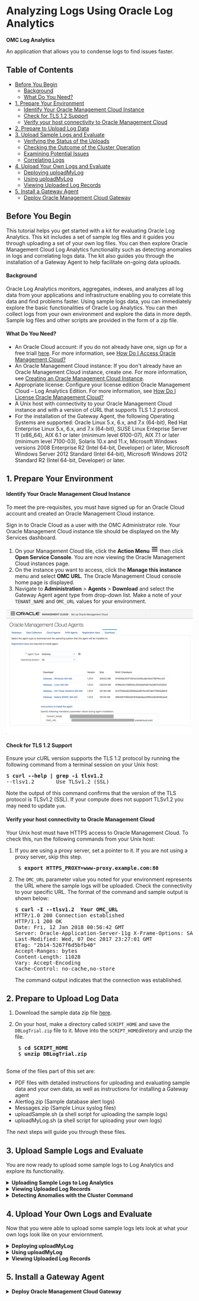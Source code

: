 [hamburger]: ./Tutorial_Images/general/hamburger.png
[agent-download]: ./Tutorial_Images/general/agent_download.png
[cluster-icon]: ./Tutorial_Images/general/cluster_icon.png
[gear]: ./Tutorial_Images/general/gear.png
[global-context]: ./Tutorial_Images/general/global_context.png

[uploads-1]: ./Tutorial_Images/log_analytics/uploads_1.png
[uploads-2]: ./Tutorial_Images/log_analytics/uploads_2.png
[uploads-3]: ./Tutorial_Images/log_analytics/uploads_3.png
[uploads-4]: ./Tutorial_Images/log_analytics/uploads_4.png
[clustering]: ./Tutorial_Images/log_analytics/clustering.gif
[drill-down]: ./Tutorial_Images/log_analytics/drill_down.gif
[correlating-logs]: ./Tutorial_Images/log_analytics/correlating_logs.gif
[page-view]: ./Tutorial_Images/general/page_view.png
[log-alerts]: ./Tutorial_Images/log_analytics/logalerts.gif



<h1> Analyzing Logs Using Oracle Log Analytics </h1>

**OMC Log Analytics**

An application that allows you to condense logs to find issues faster.

## Table of Contents

  - [Before You Begin](#before-you-begin)
      - [Background](#background)
      - [What Do You Need?](#what-do-you-need)
  - [1. Prepare Your Environment](#1-prepare-your-environment)
      - [Identify Your Oracle Management Cloud Instance](#identify-your-oracle-management-cloud-instance)
      - [Check for TLS 1.2 Support](#check-for-tls-12-support)
      - [Verify your host connectivity to Oracle Management Cloud](#verify-your-host-connectivity-to-oracle-management-cloud)
  - [2. Prepare to Upload Log Data](#2-prepare-to-upload-log-data)
  - [3. Upload Sample Logs and Evaluate](#3-upload-sample-logs-and-evaluate)
      - [Verifying the Status of the Uploads](#verifying-the-status-of-the-uploads)
      - [Checking the Outcome of the Cluster Operation](#checking-the-outcome-of-the-cluster-operation)
      - [Examining Potential Issues](#examining-potential-issues)
      - [Correlating Logs](#correlating-logs)
  - [4. Upload Your Own Logs and Evaluate](#4-upload-your-own-logs-and-evaluate)
    - [Deploying uploadMyLog](#deploying-uploadMyLog)
    - [Using uploadMyLog](#Using-uploadMyLog)
    - [Viewing Uploaded Log Records](#Viewing-Uploaded-Log-Records)
  - [5. Install a Gateway Agent](#5-install-a-gateway-agent)
    - [Deploy Oracle Management Cloud Gateway](#Deploy-Oracle-Management-Cloud-Gateway)

## Before You Begin

This tutorial helps you get started with a kit for evaluating Oracle Log Analytics. This kit includes a set of sample log files and it guides you through uploading a set of your own log files. You can then explore Oracle Management Cloud Log Analytics functionality such as detecting anomalies in logs and correlating logs data. The kit also guides you through the installation of a Gateway Agent to help facilitate on-going data uploads.

#### Background

Oracle Log Analytics monitors, aggregates, indexes, and analyzes all log data from your applications and infrastructure enabling you to correlate this data and find problems faster. Using sample logs data, you can immediately explore the basic functionalities of Oracle Log Analytics. You can then collect logs from your own environment and explore the data in more depth. Sample log files and other scripts are provided in the form of a zip file.

#### What Do You Need?

- An Oracle Cloud account: if you do not already have one, sign up for a free triall [here](https://cloud.oracle.com/home). For more information, see [How Do I Access Oracle Management Cloud?](https://docs.oracle.com/en/cloud/paas/management-cloud/omcgs/access-oracle-management-cloud.html#GUID-838A6676-0224-4CF1-8BC8-8327887D24B7)
- An Oracle Management Cloud instance: If you don't already have an Oracle Management Cloud instance, create one. For more information, see [Creating an Oracle Management Cloud Instance](https://docs.oracle.com/en/cloud/paas/management-cloud/omcgs/access-oracle-management-cloud.html#GUID-C15E9F94-78CD-4868-A9F8-DCF50D267A2E).
- Appropriate license: Configure your license edition Oracle Management Cloud – Log Analytics Edition. For more information, see [How Do I License Oracle Management Cloud?](https://docs.oracle.com/en/cloud/paas/management-cloud/omcgs/oracle-management-cloud-license-information.html#GUID-A2F5635B-D7DE-4277-B707-035A96F19B26)
- A Unix host with connectivity to your Oracle Management Cloud instance and with a version of cURL that supports TLS 1.2 protocol.
- For the installation of the Gateway Agent, the following Operating Systems are supported: Oracle Linux 5.x, 6.x, and 7.x (64-bit), Red Hat Enterprise Linux 5.x, 6.x, and 7.x (64-bit), SUSE Linux Enteprise Server 11 (x86_64), AIX 6.1 or later (minimum level 6100-07), AIX 7.1 or later (minimum level 7100-03), Solaris 10.x and 11.x, Microsoft Windows versions 2008 Enterprise R2 (Intel 64-bit, Developer) or later, Microsoft Windows Server 2012 Standard (Intel 64-bit), Microsoft Windows 2012 Standard R2 (Intel 64-bit, Developer) or later.

## 1. Prepare Your Environment

#### Identify Your Oracle Management Cloud Instance

To meet the pre-requisites, you must have signed up for an Oracle Cloud account and created an Oracle Management Cloud instance.

Sign in to Oracle Cloud as a user with the OMC Administrator role. Your Oracle Management Cloud instance tile should be displayed on the My Services dashboard.

1. On your Management Cloud tile, click the **Action Menu** ![hamburger] then click **Open Service Console**. You are now viewing the Oracle Management Cloud instances page.
2. On the instance you want to access, click the **Manage this instance** menu and select **OMC URL**. The Oracle Management Cloud console home page is displayed.
3. Navigate to **Administration** > **Agents** > **Download** and select the Gateway Agent agent type from drop-down list. Make a note of your `TENANT_NAME` and `OMC_URL` values for your environment.

![agent-download]

#### Check for TLS 1.2 Support

Ensure your cURL version supports the TLS 1.2 protocol by running the following command from a terminal session on your Unix host:

<pre>
$ <b>curl --help | grep -i tlsv1.2</b>
--tlsv1.2       Use TLSv1.2 (SSL)
</pre>

Note the output of this command confirms that the version of the TLS protocol is TLSv1.2 (SSL).
If your compute does not support TLSv1.2 you may need to update `yum`.

#### Verify your host connectivity to Oracle Management Cloud

Your Unix host must have HTTPS access to Oracle Management Cloud. To check this, run the following commands from your Unix host:

1. If you are using a proxy server, set a pointer to it. If you are not using a proxy server, skip this step.
   <pre>
    $ <b>export HTTPS_PROXY=www-proxy.example.com:80</b>
   </pre>
2. The `OMC_URL` parameter value you noted for your environment represents the URL where the sample logs will be uploaded. Check the connectivity to your specific URL. The format of the command and sample output is shown below:

   <pre>
   $ <b>curl -I --tlsv1.2  Your OMC_URL</b>
   HTTP/1.0 200 Connection established
   HTTP/1.1 200 OK
   Date: Fri, 12 Jan 2018 00:56:42 GMT
   Server: Oracle-Application-Server-11g X-Frame-Options: SAMEORIGIN
   Last-Modified: Wed, 07 Dec 2017 23:27:01 GMT 
   ETag: "2b14-5267f6d5bfb40"
   Accept-Ranges: bytes
   Content-Length: 11028
   Vary: Accept-Encoding
   Cache-Control: no-cache,no-store
   </pre>

    The command output indicates that the connection was established.

## 2. Prepare to Upload Log Data

1. Download the sample data zip file [here](https://apexapps.oracle.com/pls/apex/f?p=44785:112:0::::P112_CONTENT_ID:23996).
2. On your host, make a directory called `SCRIPT_HOME` and save the `DBLogTrial.zip` file to it. Move into the `SCRIPT_HOME`diretory and unzip the file.

    <pre>
    $ <b>cd SCRIPT_HOME</b>
    $ <b>unzip DBLogTrial.zip</b>
    </pre>

Some of the files part of this set are:

- PDF files with detailed instructions for uploading and evaluating sample data and your own data, as well as instructions for installing a Gateway agent
- Alertlog.zip (Sample database alert logs)
- Messages.zip (Sample Linux syslog files)
- <span>uploadSample.sh</span> (a shell script for uploading the sample logs)
- <span>uploadMyLog.sh</span> (a shell script for uploading your own logs)

The next steps will guide you through these files.

## 3. Upload Sample Logs and Evaluate

You are now ready to upload some sample logs to Log Analytics and explore its functionality.

<details>
<summary><b>Uploading Sample Logs to Log Analytics</b></summary>

To upload the provided sample logs, follow these steps:

1. Before uploading logs, enter property values to be used in uploading log in file `SCRIPT_HOME/DBLogTrial/uploadSample/config/upload.properties`.
   - Go to the `SCRIPT_HOME/DBLogTrial/uploadSample/config` directory.
   - Use an editor of your choice to edit file `upload.properties` to set appropriate values for the following properties:
   - `UPLOAD_ROOT`: your `OMC_URL`
   - `IDENTITY_DOMAIN`: your `TENANT_NAME`
   - `USERNAME`: your OMC username
   - (Optional) `HTTPS_PROXY`


    **Mandatory Properties**
    <pre>
    # URL for uploading data to OMC
    # Examples:
    # UPLOAD_ROOT=https://inst1-acme.itom.management.us2.oraclecloud.com
    # UPLOAD_ROOT=https://inst2-xyz.itom.management.europe.oraclecloud.com
    # UPLOAD_ROOT=https://a123456.itom.management.us2.oraclecloud.com
    # This is a required parameter. The "https://" part is optional.
    UPLOAD_ROOT= <br/>
    # Subscription Identity Domain
    # EX:
    # IDENTITY_DOMAIN=acme
    # This is a required parameter
    IDENTITY_DOMAIN= <br/>
    # OMC user name
    # EX:
    # USERNAME=john.doe@xyz.com
    # This is a required parameter
    USERNAME=
    </pre>

    **Optional Property**
    <pre>
    # If you need to access OMC (Oracle Management Cloud) through a proxy server,
    # set "HTTPS_PROXY=proxy_host:port
    # E.g., HTTPS_PROXY=www-proxy.xyz.com:80
    HTTPS_PROXY=
    </pre>

2. Go to the `SCRIPT_HOME/DBLogTrial/uploadSample` directory, and run the <span>uploadSample.sh</span> script to upload the sample alert logs and syslog, respectively, as shown below. Enter your OMC password when prompted.
   <pre>
   $ <b> cd .. </b>
   $ <b> ./uploadSample.sh alertlog </b>
   $ <b> ./uploadSample.sh syslog </b>
   </pre>

Take note of the name of the upload at the bottom of each script output. An upload is identified by its name in Log Analytics UI.

Ex:
<pre>   
Upload name: alertlog.2018-01-07_19:43:25
Upload name: syslog.2018-01-07_19:43:32
</pre>

#### Verifying the Status of the Uploads

To verify the status of the uploads, follow these steps:

1.  Log on to Oracle Management Cloud.
2.  Navigate to Log Analytics.
    1. From the Welcome to Oracle Management Cloud page, click the **navigation icon** ![alt text][hamburger] on the top-left corner to view the Management Cloud navigation pane if it is not already there. Select **Log Analytics**.
3.  Navigate to the **Log Admin** page and view status of the uploads.
    1. From the left navigation pane, select **Log Admin**.
    2. Select **Uploads**.
 3. 
    4. From the Uploads page, you should see the uploads that you performed earlier. If an upload shows 0 in Progress and 0 Failed, it has completed.
       1. If necessary, click an upload name to see the Status of the upload. For example, click `alertlog_<timestamp>`. If the upload has completed successfully, you will seen a green stick in the **Status** field.
   
   ![uploads-1] ![uploads-2] ![uploads-3]
</details>



<details>
<summary><b>Viewing Uploaded Log Records</b></summary>
To view the records from an upload, follow these steps:

1. Navigate to the **Uploads** page.
2. From the **Uploads** page, select an upload, click the menu icon ![alt text][hamburger] on the right and click **View in Log Explorer** to view the records from that upload.
   ![uploads-4]
3. From the log explorer page, you can view the alert log records from the upload that you selected.



Some of the information shown on the page includes:

- The uploaded alert log entries are for the period from August 9 to August 24, 2017.
- The log entries came from the upload whose name is in the Query bar.
- The histogram shows the daily volumes of log records. This helps identify any abnormality in record volumes at a glance. You can drill down by clicking a bar on the chart.
- The first 25 of the 1920 records that came with the upload. The records are in date order from newest to oldest. You can reverse the order by clicking the arrowhead in the Time (`<time zone>`) field.
- You can browse the rest of log records by using the pagination at the bottom of the page.
</details>

<details>
<summary><b>Detecting Anomalies with the Cluster Command</b></summary>

To detect anomalies based on log records, you can use Log Analytics cluster command, which automatically groups log records based on severity, such as error, fault, fatal and warning, and dynamically identified patterns, potential issues, outliers, and trends.
 - To perform clustering on the log records, from the **Visualize** panel click the currently selected visualization (e.g. **Records with Histogram**), and click **Cluster** ![cluster-icon] icon.

![clustering]

#### Checking the Outcome of the Cluster Operation
The cluster operation reduced 1920 log records to 123 clusters, identified 25 potential issues, 37 outliers, and 26 trends.

Examine the log clusters, and then click **Potential Issues**.

#### Examining Potential Issues

From the **Potential Issues** tab, you can look at the log clusters that Log Analytics identifies as potential issues, if you see a cluster with a sample message that may be pointing to an issue of significance or of interest, click the value in the **Count** column to drill down see the records of the cluster.

For example, the following sample message indicates that the Oracle database instance had problems writing to a control file due to a file I/O error. This kind of problem is critical; it tends to result in an abnormal shutdown of the instance.

![drill-down]

Let’s drill down to the log record by clicking the count value of 1 on the left of the sample message.

Drilling down on a log cluster allows you to see the log record(s) including the original log entry (or entries) in that cluster. In this case, you will see the record with the timestamp of Aug 9, 2017, 5:23:58PM (UTC-8:00 or PST) showing a file I/O error affecting the writing to a database control file.

#### Correlating Logs

Log Analytics allows you to quickly correlate logs from different sources (e.g. database logs and syslog) based on time to determine whether there is a correlation between events captured in log records. Let’s query the log records for entities demo_db_instance and demo_host 30 seconds before 5:23:28 PM (UTC-8:00) and 30 seconds after that by following these steps:

1. Click ![gear] at the bottom of the **Original Log Content** field, and then select **Advanced Log Fitler Options...**.
2. From the Advanced Log Filter Options pop-up window, enter 30 (seconds) for **Time Range - Before**, 30 (seconds) for **Time Range – After**, and click **OK**.
3. In the **Global Context** ![global-context] bar near the top, enter `demo_host` next to `demo_db_instance`, click in the Query bar to clear any existing filter, and click **Run**.
4. The above query retrieves the log records uploaded for entities `demo_db_instance` and `demo_host` for the period of 5:23:28 PM to 5:24:28 PM on August 9. Examine the 31 records in the two-page output to see the sequence of the events that were captured in the logs in the one-minute period, and which of the events may have had an effect on other events.

![correlating-logs]

You may have noticed that at 5:23:58PM, system logs (syslog) recorded that some I/O errors occurred on disk device sdd1 (see page 2), and database alert logs recorded that the database encountered I/O errors (see page 1); then at 5:24:00PM the database was terminated.
</details>

## 4. Upload Your Own Logs and Evaluate
Now that you were able to upload some sample logs lets look at what your own logs look like on your enviornment.

<details>
<summary><b>Deploying uploadMyLog</b></summary>

 To deploy the uploadMyLog file please follow the directions below.

1. Download and install uploadMyLog.zip file found in the DBLogTrial.zip package. 
   <pre>
   $ <b> cd ~ </b>
   $ <b> mkdir ./scratch </b>
   $ <b> cd scratch </b>
   $ <b> unzip uploadMyLog.zip </b> 
   </pre>

After extracting the Zip file as above, you will see a directory named DBLogTrial with a subdirectory named uploadMyLog. This document refers to the uploadMyLog directory as SCRIPT_HOME

2. Now we need to make the executable script.
   <pre>
   $<b> cd ~/scratch/DBLogTrial </b>
   $<b> cd uploadMyLog/ </b> 
   $<b> chmod +x ./uploadMyLog.sh </b>
   $<b> chmod +x ./uploadMyLogTraditional.sh </b>
</pre>

</details>
<details>
<summary><b>Using uploadMyLog</b></summary>

This section provides the steps for using the uploadMyLog package to upload sample logs to explore Log Analytics features.

1. Before uploading your logs, enter property values to be used in uploading the log in file `SCRIPT_HOME/DBLogTrial/uploadMyLog/config/upload.properties`.
   - Go to the `SCRIPT_HOME/DBLogTrial/uploadMyLog/config` directory.
   - Use an editor of your choice to edit file `upload.properties` to set appropriate values for the following properties:
   - `UPLOAD_ROOT`: your `OMC_URL`
   - `IDENTITY_DOMAIN`: your `TENANT_NAME`
   - `USERNAME`: your OMC username
   - (Optional) `HTTPS_PROXY`


    **Mandatory Properties**
    <pre>
    # URL for uploading data to OMC
    # Examples:
    # UPLOAD_ROOT=https://inst1-acme.itom.management.us2.oraclecloud.com
    # UPLOAD_ROOT=https://inst2-xyz.itom.management.europe.oraclecloud.com
    # UPLOAD_ROOT=https://a123456.itom.management.us2.oraclecloud.com
    # This is a required parameter. The "https://" part is optional.
    UPLOAD_ROOT= <br/>
    # Subscription Identity Domain
    # EX:
    # IDENTITY_DOMAIN=acme
    # This is a required parameter
    IDENTITY_DOMAIN= <br/>
    # OMC user name
    # EX:
    # USERNAME=john.doe@xyz.com
    # This is a required parameter
    USERNAME=
    </pre>

    **Optional Property**
    <pre>
    # If you need to access OMC (Oracle Management Cloud) through a proxy server,
    # set "HTTPS_PROXY=proxy_host:port
    # E.g., HTTPS_PROXY=www-proxy.xyz.com:80
    HTTPS_PROXY=
    </pre>
2. To upload your own Oracle Database alertlog, take the log and zip it into an alertlog.zip file. Move the alertlog.zip file into <SCRIPT_HOME>/logs. Please ensure you name the file exactly alertlog.zip, as the uploader will be looking for a file of that name.
   <pre>
   $ <b>zip alertlog.zip ./<your alertlog filename></b>
   </pre> 
3. To upload your own system logfile (typically the file /var/log/messages), take the log and zip it into a messages.zip file. Move messages.zip file into <SCRIPT_HOME>/logs. Please ensure you name the file exactly messages.zip, as the uploader will be looking for a file of that name.
    <pre>
   $ <b>zip messages.zip ./messages></b>
   </pre> 
4. Go to the SCRIPT_HOME directory, and run the uploadMyLog.sh script to upload the sample alert logs and syslog, respectively, as shown below. Enter your OMC password when prompted.
   <pre>
   $ <b>./uploadMyLog.sh alertlog </b>
   $ <b>./uploadMyLog.sh syslog </b>
   </pre> 

   ##### Take note of the name of the upload at the bottom of each script output. An upload is identified by its name in Log Analytics UI.Examples of output lines containing upload names are:
   <pre>
    <b>Upload name: alertlog.2018-01-07_19:43:25</b>
    <b>Upload name: syslog.2018-01-07_19:43:32</b>
   </pre> 

To verify the status of the uploads, follow these steps:

1.  Log on to Oracle Management Cloud.
2.  Navigate to Log Analytics.
    1. From the Welcome to Oracle Management Cloud page, click the **navigation icon** ![alt text][hamburger] on the top-left corner to view the Management Cloud navigation pane if it is not already there. Select **Log Analytics**.
3.  Navigate to the **Log Admin** page and view status of the uploads.
    1. From the left navigation pane, select **Log Admin**.
    2. Select **Uploads**.
  
    3. From the Uploads page, you should see the uploads that you performed earlier. If an upload shows 0 in Progress and 0 Failed, it has completed.
       1. If necessary, click an upload name to see the Status of the upload. For example, click `alertlog_<timestamp>`. If the upload has completed successfully, you will seen a green stick in the **Status** field.
   
   ![uploads-1] ![uploads-2] ![uploads-3]
</details>

</details>
<details>
<summary><b>Viewing Uploaded Log Records</b></summary>

To view the records from an upload, follow these steps.
1. Navigate to the Uploads page. If necessary see, [Verifying the Status of the Uploads](#verifying-the-status-of-the-uploads)
2. From the Uploads page, click the **navigation icon** ![alt text][hamburger], and click **View in Log Explorer** to view the records from that upload. Let's perform the steps to view the alert log records in log explorer. 
3. From the Log Explorer page, you can view the alert log records from the upload that you selected.

![log-alerts]
   
Some of the information shown on the page includes

-  The period of the uploaded alert log entries.
-  The log entries came from the upload whose name is in the Query bar.
-  The histogram shows the daily volumes of log records. This helps identify any abnormality in record volumes at a glance. You can drill down by clicking a bar on the chart.
-  The first 25 of the records that came with the upload. The records are in date order from newest to oldest. You can reverse the order by clicking the arrowhead in the Time (<time zone>) field. You can browse the rest of log records by using the pagination at the bottom of the page.

<p align="center">
    <img src="./Tutorial_Images/general/page_view.png" />
</p>

##### Note - the log entries you see will vary depending on the record in the alertlog and messages logs that you upload. 

</details>

## 5. Install a Gateway Agent

<details>
<summary><b>Deploy Oracle Management Cloud Gateway</b></summary>

### Before You Begin:

### Background

Oracle Management Cloud (OMC) Gateway (highlighted in red in the diagram below) is an optional yet vital component of an Oracle Management Cloud deployment. It serves as a channel between Oracle Management Cloud agents and Oracle Management Cloud.

While it is possible for the OMC agent that resides on each host to communicate directly with OMC’s backend, for security reasons, an organization may want to limit the number of hosts that can connect to the Internet directly. In this case, it is best to set up a small number of OMC Gateway hosts, and enable Internet access only for those hosts.
For a trial, since the number of hosts may be small, it is possible to do a trial without the gateway. However, if there is a desire to limit security exposure even in a trial environment, then it is a good idea to set up the OMC Gateway.

<p align="center">
    <img src="./Tutorial_Images/general/Github_Gateway _Chart.png" />
</p>

There are 5 steps for deploying OMC Gateway.

1. Download the Oracle Management Cloud Gateway Software
   
2. Create Registration Key
   
3. Edit the Response File
   
4. Install the Gateway
   
5. Verify Gateway Installation

What Do You Need?

* A valid Oracle Cloud account, an Oracle Management Cloud instance and "OMC Administrator" role credentials. See [Access Oracle Management Cloud](https://docs.oracle.com/en/cloud/paas/management-cloud/omcgs/access-oracle-management-cloud.html#GUID-838A6676-0224-4CF1-8BC8-8327887D24B7) in Getting Started with Oracle Management Cloud. You should already have these if you followed a prior tutorial.

* A host: the OMC Gateway needs to be installed on a host where it will run. For production deployment, one or more dedicated physical or VM hosts is recommended. For trial, it is possible to use a host where the entities you want to monitor are installed. Linux, Windows, Solaris SPARC and AIX based hosts are supported. See the “Supported Operating Systems” section in [Common Prerequisites](https://docs.oracle.com/en/cloud/paas/management-cloud/emaig/generic-prerequisites-deploying-oracle-management-cloud-agents.html).
  
* A staging location: an empty directory on your host where you download or copy the agent files.
  
* An installation directory: an empty directory on your host where the agent will be installed. Ensure the directory is created with the required permissions. See the "Permissions Required on the Agent Base Directory" section in [Common Prerequisites](https://docs.oracle.com/en/cloud/paas/management-cloud/emaig/generic-prerequisites-deploying-oracle-management-cloud-agents.html).

### 1. Download the Oracle Management Cloud Gateway Software

The Oracle Management Cloud gateway software, including a gateway installation script and an editable response file, is provided in a zip file that you can download from your Oracle Management Cloud console. The zip file is platform specific.

#### Registering For a Cloud Account

If you don't have an Oracle Cloud Account, sign up for one using the Registering For a Cloud Account section below. If you already have a cloud account, then skip the Registering For a Cloud Account section section

1.	Go to the Oracle Cloud Infrastructure Page: https://cloud.oracle.com/home

2.	At the top of the page click the try for free button. 

3.	Here is where you will put in the information for your trial account

4.	Fill out the information for the Account Details section (Section 1)

	* Account Type
  
	* Cloud Account Name
  
	* Default Data Region
  
	* Email Address
  
	* First Name
  
	* Last Name
  
	* Country/Territory
  
	* Address
  
	* City
  
	* State
  
	* Zip/Postal Code
  
<p align="center">
    <img src="./Tutorial_Images/general/OCI_Section_1.png" />
</p>

5.	For the Verification Code Section (Section 2), fill out the information for this as well.

	* Country/Region Calling Code
  
	* Mobile
  
<p align="center">
    <img src="./Tutorial_Images/general/OCI_Section_2.png" />
</p>

6.	Click on the Request Code button to receive the verification code via a text message to the mobile number that you provided when you filled out the Mobile Number Field.

7.	Once you receive the code, type that code into Verification code field and click the verify button. It may take a minute or so for the verification button to work.

8.	In the Credit Card Details Section (Section 3) click on the Add Payment Button and provide information from a credit card. Debit cards can be used as well. You will be asked to verify your address and provide the card information in separate windows

9.	In the Terms & Conditions section (Section 4), check the complete box and click the complete box.

10.	Following this completion your cloud account will start to be provisioned and will take a few minutes to be completed.

#### Access the Oracle Management Cloud Console

Sign in to Oracle Cloud as a user with the OMC Administrator role. Your Oracle Management Cloud instance tile should be displayed on the My Services dashboard.

1. Go to cloud.oracle.com and click Sign In. Home Page: https://cloud.oracle.com/home

2. Your Sign In procedure varies depending on the type of account that your tenant is configured.

    In most cases, if your tenant is on “Cloud Account with Identity Cloud Service”, select “Cloud Account with Identity Cloud Service” as your account type, enter the name of your account, and click My Services.

    <p align="center">
    <img src="./Tutorial_Images/general/Github_SignIn.png" />
    </p>

    Enter your user id and password.

    On the other hand, if you have a Traditional Cloud Account (most likely because it was provisioned prior to April 2018), select “Traditional Cloud Account” as account type. Select “US Commercial 2 (us2)” for data center if your account was provisioned in the United States.
  
  * Supply the name of your identity domain.
  
  * Enter your user id and password.

3. On the Oracle Cloud Dashboard, click the menu link next to the Oracle logo (highlighted in red) toward the top of the page to open up the navigation menu to the left.

4. On the navigation menu, click on Services to expand the list of services, and click Management Cloud.

  
5. This takes you to the Oracle Management Cloud home page, which looks like the following. You will be using the **Global Navigation Menu** to the left to carry out the remaining setup. If the menu is hidden, click the link next to Oracle logo (highlighted in red) to bring up the menu.

<p align="center">
    <img src="./Tutorial_Images/general/OMC_Home_Screen.png" />
</p>

#### Save and Extract the Gateway Files

1. On the Oracle Management Cloud home page, click the **Global Navigation Menu** on the top-left corner and navigate to **Administration > Agents.**
   
2. On the **Agents – Oracle Management Cloud** page, click the **Download** tab. The Agent Software Download page is displayed.
   
3. Select Gateway from the **Agent Type** drop-down list, and select one of the choices (such as Linux (64-bit)) that matches the type of O/S on the host where you will be installing the gateway from the **Operating System** drop-down list. The gateway software link for the gateway you’ve selected is displayed.

<p align="center">
    <img src="./Tutorial_Images/general/OMC_Download_Page.png" />
</p>
   
4. A list of link would show up under Download. Click the link on the gateway file that you wish to download.
   
5. If you download the Gateway file to your PC instead of the host that you plan to run the Gateway, move the downloaded file to your Gateway host and unzip the file into a staging directory of your choice. To do this for Linux/Unixgit , use the following steps:
	
	*	From Local Machine Terminal Session - SSH into your OCI Instance by running the      below command (You will use your OCI Public IP Address instead of 129.***.***.**):
		
        **`ssh opc@129.***.***.**`**

	*	From OPC Terminal Session type pwd to see where you are currently at in your         directory.  You should see the following:

         **`/home/opc`**

	*	From OPC Terminal Session  Make a directory called agent.  Run the following command in your terminal:
		
        **`mkdir agent`**

	*	From OPC Terminal Session Make a directory called omc.  Run the following command in your terminal:
		
        **`mkdir omc`**

	*	From OPC Terminal Session type the following command:
		
        **`exit`**

	*	From Local Machine Session we will now copy our cloud agent file over to our OPC Session:
  
		a.	Locate the file path of the 'gateway_linux.x64_1.32.0.zip
        

		b.	run the following command (File path will depend on where you saved the agent and IP address will be different)

        **`ssh opc@scp Downloads/gateway_linux.x64_1.32.0.zip opc@129.***.***.**:/home/opc/omc`**

	*	From Local Machine Session ssh back into your OCI    account (Your IP Address will be different than shown below:

        **`ssh opc@129.***.***.**`**
         

	*	From your OPC terminal inside the OMC directory session type the following command to see the contents of your directory.  You should now see a .zip called gateway_linux.x64_1.32.0.zip:
		
         **`ls`**

	*	From your OPC terminal inside the omc directory unzip the cloudagent file by running the below command
		
         **`unzip gateway_linux.x64_1.32.0.zip`**

6. Please also make a note of the values of TENANT_ID and UPLOAD_ROOT, which are shown as the bottom of the page. You will need these information for a later step when you set up the agent.rsp file.
   
### 2. Create a Registration Key

A registration key is issued for your identity domain, and it’s used when you deploy gateways and agents.

1. On the Oracle Management Cloud home page, click the **Global Navigation Menu** on the top-left
corner and navigate to **Administration > Agents.**

2. On the **Agents – Oracle Management Cloud** page, click the **Registration Keys** tab. The Registration Keys page opens.
   
3. Enter the required details to create a new Registration Key:
   
	* In the **Name** field, specify a name to identify the registration key.
 
	* In the **Registration Limit** field, enter a number that indicates the maximum number of gateways, data collectors, and agents that can be associated with the registration key. If you are not sure, just put 10,000, which should be enough for a trial.
  
	* Click **Create New Key.** A new registration key will then be created. Make a note of this registration “Key Value”, it will be used by the AgentInstall.sh script at the time of installation.
  
  <p align="center">
    <img src="./Tutorial_Images/general/OMC_Key_Page.png" />
  </p>

### 3. Edit the Response File

The *AgentInstall.sh* script is used to carry out the actual install of the OMC Gateway. The script requires a set of parameters that are specific to your environment. These parameters are specified in the response file *agent.rsp.*

1. On your Linux / UNIX or Microsoft Windows host, logged in as the owner of the Oracle software (here, oracle) navigate to your staging directory. Edit the *agent.rsp* file using any standard text editor. Add your values for the **mandatory parameters** in the *agent.rsp* file. Here are example values (make sure to replace these with the correct values for your environment):
   
	* *TENANT_ID=example-tenant*
  
	Note: this value must be exactly as shown in the UI, the format is instance name-domain name

	* *UPLOAD_ROOT=https://example-tenant.management.us2.oraclecloud.com/*  
	* *AGENT_REGISTRATION_KEY=xxxxxxx-yyyyyyyyyyyyyyyyy*
  
	* *AGENT_BASE_DIRECTORY=/oracle/GatewayAgent*
  
	(or for example when installing on Microsoft Windows)

	*AGENT_BASE_DIRECTORY=C:\Oracle\GatewayAgent*

	The AGENT_BASE_DIRECTORY is where your agent executables and other run-time files will reside. Create a directory that is owned by the user id of the Oracle software (here, *oracle*). It is best to have a standard location that is common across all your hosts, so that the agent.rsp file is standardized and you just need to set up the file once.

    <p align="center">
    <img src="./Tutorial_Images/general/ezgif.com-crop.gif" />
  </p>

2. For security reasons, if you are using a **proxy server** (a dedicated host or system that acts as an intermediary between your host and Oracle Management Cloud) you must define its parameters next. In this case, the proxy server was configured to use authentication, so it requires a user name and password. Edit the following parameters in the *agent.rsp* file:
   
	* *OMC_PROXYHOST=www-proxy.example.com* 
  
	* *OMC_PROXYPORT=80*
  
	* *OMC_PROXYUSER=oracle*
  
Save and close the response file.

### 4a. Install the Gateway on Linux / UNIX
You install a gateway by running the AgentInstall.sh script from the command line. By default, the gateway install script picks up all its required parameters from the response file you just edited in the same directory.

1. On your Linux / UNIX host, logged in as the owner of the Oracle software (here, oracle) navigate to your staging directory. Run the installer script using this command:
   
    **`./AgentInstall.sh`** 
 
2. To enable the gateway to start automatically when the host is booted up, add a startup script. Switch to the root user.

    **`$ su - root`**
    **`password`**
    **`#`**
   
3. Create a shell script named startomcagent.sh under the /etc/init.d directory using any standard text editor with the following:


    **`#!/bin/sh`**
    **`su - <Agent_Install_User> -c`**
    **`<Agent_Base_Directory>/agent_inst/bin/omcli start agent`**
 
    For example, if the gateway is installed under the /oracle/omc directory and gateway installation owner is oracle, then the content of the shell script should be as follows:
 
    *#!/bin/sh*
    *su - “oracle” -c “/oracle/omc/agent_inst/bin/omcli start agent”*

4. Save the script file as startomcagent.sh.
   
5. Change the permission of the file to 755. Ensure that the owner of the script file and all the other files in the */etc/init.d* directory is *root.*
   
6. For Linux, create symbolic links under 
    */etc/rc.d/rc2.d, /etc/rc.d/rc3.d, /etc/rc.d/rc5.d,*
    and */etc/rc.d/rc6.d*
   directories to make the newly created shell script file accessible in the host startup process. Prefix the symbolic link with S and the priority level. For example, to create the symbolic links with priority level 81, run the following commands:

   **`ln -s /etc/init.d/startomcagent.sh /etc/rc2.d/S81startomcagent.sh`**

   **`ln -s /etc/init.d/startomcagent.sh /etc/rc3.d/S81startomcagent.sh`**

   **`ln -s /etc/init.d/startomcagent.sh /etc/rc5.d/S81startomcagent.sh`**

   **`ln -s /etc/init.d/startomcagent.sh /etc/rc6.d/S81startomcagent.sh`**

   
7. For Solaris, create symbolic links under /etc/rc.d/rc2.d, /etc/rc.d/rc3.d directories c. Prefix the symbolic link with S and the priority level. To create the symbolic links with priority level 81, run the following commands:

    **`ln -s /etc/init.d/startomcagent.sh /etc/rc2.d/S81startomcagent.sh`**

    **`ln -s /etc/init.d/startomcagent.sh /etc/rc3.d/S81startomcagent.sh`**
   
8.  For AIX, create symbolic links under
*/etc/rc.d/rc2.d, /etc/rc.d/rc3.d,* and */etc/rc.d/rc5.d*
directories with priority level 81. Prefix the symbolic link with S and the priority level. To create the symbolic links with priority level 81, run the following commands:

    **`ln -s /etc/init.d/startomcagent.sh /etc/rc2.d/S81startomcagent.sh`**

    **`ln -s /etc/init.d/startomcagent.sh /etc/rc3.d/S81startomcagent.sh`**

    **`ln -s /etc/init.d/startomcagent.sh /etc/rc5.d/S81startomcagent.sh`**

### 4b. Install the Gateway on Windows

You install a gateway by running the AgentInstall.bat script from the command line. By default, the gateway install script picks up all its required parameters from the response file you just edited in the same directory.

1. On Windows hosts, launch the command line interface as administrator.
   
2. Go to the directory where you unzip the package for gateway software, and run AgentInstall.bat. Make sure you run it in a command line window as administrator. The script will install Gateway
software and set it to start automatically as a Windows service.

### 5. Verify the Gateway Installation
After installing the gateway, you must verify the installation.

1. From the Oracle Management Cloud home page, click the **Global Navigation Menu** on the top-left corner and navigate to **Administration > Agents.**

2. Click the **Gateways** tab.
   
3. Check if the host name of your deployed gateway exists in the list of available gateways. You can click the gateway entry and match the specified registration key value with the registration key that you had used when deploying the gateway.

<p align="center">
    <img src="./Tutorial_Images/general/OMC_Gateway_Page.png" />
</p>
   
4. On your Linux / UNIX host, run the following *omcli* commands to verify that the gateway was successfully deployed:

    *<AGENT_BASE_DIRECTORY>/agent_inst/bin/omcli status agent* - Run this command to display a list of properties for the newly installed gateway. Check if the last successful upload and last attempted upload values (date and time) are the same.

    *<AGENT_BASE_DIRECTORY>/agent_inst/bin/omcli status agent connectivity* - Run this command to verify that there are no significant connectivity issues with connections associated with the gateway and Oracle Management Cloud.

5. If installing on a Microsoft Windows host, run the following *omcli* commands to verify that the gateway was successfully deployed:
   
    *<AGENT_BASE_DIRECTORY>/agent_inst/bin/omcli.bat status agent* - Run this command to display a list of properties for the newly installed gateway. Check if the last successful upload and last attempted upload values (date and time) are the same.
  
    *<AGENT_BASE_DIRECTORY>/agent_inst/bin/omcli.bat status agent connectivity* - Run this command to verify that there are no significant connectivity issues with connections associated with the gateway and Oracle Management Cloud.

The following screenshot shows one of the verification steps as it would appear on a Linux host:

You are now ready to perform additional installation of agents and the optional Enterprise Manager Data Collector for Oracle Management Cloud.

</details>

